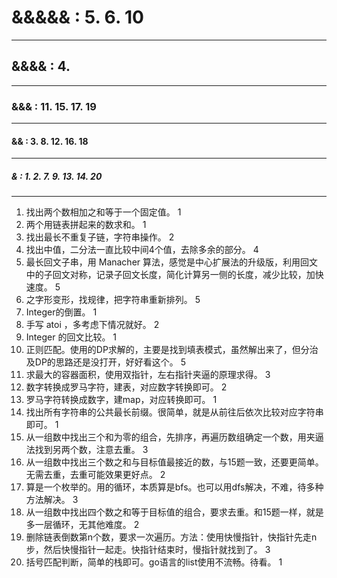 # &&&&& : 5. 6. 10
----
## &&&& : 4. 
----
### &&& : 11. 15. 17. 19
----
#### && : 3. 8. 12. 16. 18
----
##### & : 1. 2. 7. 9. 13. 14. 20
----

1. 找出两个数相加之和等于一个固定值。 1
2. 两个用链表拼起来的数求和。 1
3. 找出最长不重复子链，字符串操作。 2
4. 找出中值，二分法一直比较中间4个值，去除多余的部分。 4
5. 最长回文子串，用 Manacher 算法，感觉是中心扩展法的升级版，利用回文中的子回文对称，记录子回文长度，简化计算另一侧的长度，减少比较，加快速度。 5
6. 之字形变形，找规律，把字符串重新排列。 5
7. Integer的倒置。 1
8. 手写 atoi ，多考虑下情况就好。 2
9. Integer 的回文比较。 1
10. 正则匹配。使用的DP求解的，主要是找到填表模式，虽然解出来了，但分治及DP的思路还是没打开，好好看这个。 5
11. 求最大的容器面积，使用双指针，左右指针夹逼的原理求得。 3
12. 数字转换成罗马字符，建表，对应数字转换即可。 2
13. 罗马字符转换成数字，建map，对应转换即可。 1
14. 找出所有字符串的公共最长前缀。很简单，就是从前往后依次比较对应字符串即可。 1
15. 从一组数中找出三个和为零的组合，先排序，再遍历数组确定一个数，用夹逼法找到另两个数，注意去重。 3
16. 从一组数中找出三个数之和与目标值最接近的数，与15题一致，还要更简单。无需去重，去重可能效果更好点。 2
17. 算是一个枚举的。用的循环，本质算是bfs。也可以用dfs解决，不难，待多种方法解决。 3
18. 从一组数中找出四个数之和等于目标值的组合，要求去重。和15题一样，就是多一层循环，无其他难度。 2
19. 删除链表倒数第n个数，要求一次遍历。方法：使用快慢指针，快指针先走n步，然后快慢指针一起走。快指针结束时，慢指针就找到了。 3
20. 括号匹配判断，简单的栈即可。go语言的list使用不流畅。待看。 1